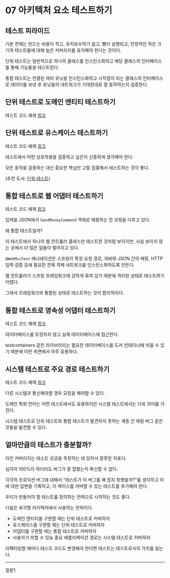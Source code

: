 # 07 아키텍처 요소 테스트하기

## 테스트 피라미드

기본 전제는 만드는 비용이 적고, 유지보수하기 쉽고, 빨리 실행되고, 안정적인 작은 크기의 테스트들에 대해 높은 커버리지를 유지해야 한다는 것이다.

단위 테스트는 일반적으로 하나의 클래스를 인스턴스화하고 해당 클래스의 인터페이스를 통해 기능들을 테스트한다.

통합 테스트는 연결된 여러 유닛을 인스턴스화하고 시작점이 되는 클래스의 인터페이스로 데이터를 보낸 후 유닛들의 네트워크가 기대한대로 잘 동작하는지 검증한다.

## 단위 테스트로 도메인 엔티티 테스트하기

테스트 코드 예제 [링크](https://github.com/wikibook/clean-architecture/blob/main/src/test/java/io/reflectoring/buckpal/account/application/domain/AccountTest.java)

## 단위 테스트로 유스케이스 테스트하기

테스트 코드 예제 [링크](https://github.com/wikibook/clean-architecture/blob/main/src/test/java/io/reflectoring/buckpal/account/application/service/SendMoneyServiceTest.java)

테스트에서 어떤 상호작용을 검증하고 싶은지 신중하게 생각해야 한다.

모든 동작을 검증하는 대신 중요한 핵심만 고랄 집중해서 테스트하는 것이 좋다.

(추천 도서: [단위 테스트](http://www.kyobobook.co.kr/product/detailViewKor.laf?ejkGb=KOR&mallGb=KOR&barcode=9791161755748&orderClick=LAG&Kc=))

## 통합 테스트로 웹 어댑터 테스트하기

테스트 코드 예제 [링크](https://github.com/wikibook/clean-architecture/blob/main/src/test/java/io/reflectoring/buckpal/account/adapter/in/web/SendMoneyControllerTest.java)

입력을 JSON에서 `SendMoneyCommand` 객체로 매핑하는 전 과정을 다루고 있다.

왜 통합 테스트일까?

이 테스트에서 하나의 웹 컨트롤러 클래스만 테스트한 것처럼 보이지만, 사실 보이지 않는 곳에서 더 많은 일들이 벌어지고 있다.

`@WebMvcTest` 애너테이션은 스프링이 특정 요청 경로, 자바와 JSON 간의 매핑, HTTP 입력 검증 등에 필요한 전체 객체 네트워크를 인스턴스화하도록 만든다.

웹 컨트롤러가 스프링 프레임워크에 강하게 묶여 있기 때문에 격리된 상태로 테스트하기 어렵다.

그래서 프레임워크와 통합된 상태로 테스트하는 것이 합리적이다.

## 통합 테스트로 영속성 어댑터 테스트하기

테스트 코드 예제 [링크](https://github.com/wikibook/clean-architecture/blob/main/src/test/java/io/reflectoring/buckpal/account/adapter/out/persistence/AccountPersistenceAdapterTest.java)

데이터베이스를 모킹하지 않고 실제 데이터베이스에 접근한다.

testcontainers 같은 라이브러리는 필요한 데이터베이스를 도커 컨테이너에 띄울 수 있기 때문에 이런 측면에서 아주 유용하다.

## 시스템 테스트로 주요 경로 테스트하기

테스트 코드 예제 [링크](https://github.com/wikibook/clean-architecture/blob/main/src/test/java/io/reflectoring/buckpal/SendMoneySystemTest.java)

다른 시스템과 통신해야할 경우 모킹을 해야할 수 있다.

도메인 특화 언어는 어떤 테스트에서도 유용하지만 시스템 테스트에서는 더욱 의미를 가진다.

시스템 테스트로 단위 테스트와 통합 테스트가 발견하지 못하는 계층 간 매핑 버그 같은 것들을 발견할 수 있다. 

## 얼마만큼의 테스트가 충분할까?

라인 커버리지는 테스트 성공을 측정하는 데 있어서 잘못된 지표다.

심지어 100%라 하더라도 버그가 잘 잡혔는지 확신할 수 없다.

각각의 프로덕션 버그에 대해서 "테스트가 이 버그를 왜 잡지 못했을까?"를 생각하고 이에 대한 답변을 기록하고, 이 케이스를 커버할 수 있는 테스트를 추가해야 한다.

우리가 만들어야 할 테스트를 정의하는 전략으로 시작하는 것도 좋다.

다음은 육각형 아키텍처에서 사용하는 전략이다.

- 도메인 엔티티를 구현할 때는 단위 테스트로 커버하자
- 유스케이스를 구현할 때는 단위 테스트로 커버하자
- 어댑터를 구현할 때는 통합 테스트로 커버하자
- 사용자가 취할 수 있늨 중요 애플리케이션 경로는 시스템 테스트로 커버하자

리팩터링할 때마다 테스트 코드도 변경해야 한다면 테스트는 테스트로서의 가치를 잃는다.

---

질문1. 